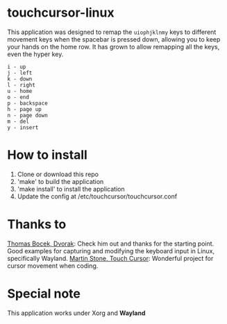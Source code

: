 # touchcursor-linux
This application was designed to remap the `uiophjklnmy` keys to different movement keys when the spacebar is pressed down, allowing you to keep your hands on the home row. It has grown to allow remapping all the keys, even the hyper key.

```
i - up
j - left
k - down
l - right
u - home
o - end
p - backspace
h - page up
n - page down
m - del
y - insert
```

# How to install
1. Clone or download this repo
2. 'make' to build the application
3. 'make install' to install the application
4. Update the config at /etc/touchcursor/touchcursor.conf

# Thanks to
[Thomas Bocek, Dvorak](https://github.com/tbocek/dvorak): Check him out and thanks for the starting point. Good examples for capturing and modifying the keyboard input in Linux, specifically Wayland.
[Martin Stone, Touch Cursor](https://github.com/martin-stone/touchcursor): Wonderful project for cursor movement when coding.

# Special note
This application works under Xorg and **Wayland**
